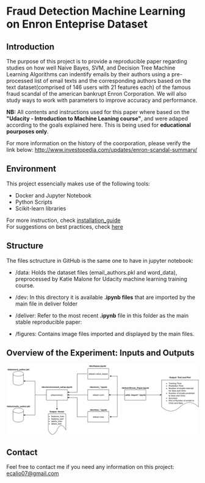 
# Fraud Detection Machine Learning on Enron Enteprise Dataset

## Introduction

The purpose of this project is to provide a reproducible paper regarding studies on how well Naive Bayes, SVM, and Decision Tree Machine Learning Algorithms can indentify emails by their authors using a pre-processed list of email texts and the corresponding authors based on the text dataset(comprised of 146 users with 21 features each) of the famous fraud scandal of the american bankrupt Enron Corporation. We will also study ways to work with parameters to improve accuracy and performance.

**NB:** All contents and instructions used for this paper where based on the **"Udacity - Introduction to Machine Leaning course"**, and were adaped according to the goals explained here. This is being used for **educational pourposes only**.

For more information on the history of the coorporation, please verify the link below: 
http://www.investopedia.com/updates/enron-scandal-summary/

## Environment
This project essencially makes use of the following tools:
* Docker and Jupyter Notebook
* Python Scripts
* Scikit-learn libraries

For more instruction, check [installation_guide](environment/README.md)<br>
For suggestions on best practices, check [here](environment/BEST_PRACTICES.md)

## Structure

The files sctructure in GitHub is the same one to have in jupyter notebook:

* /data: Holds the dataset files (email_authors.pkl and  word_data), preprocessed by Katie Malone for Udacity machine learning training course.

* /dev: In this directory it is available **.ipynb files** that are imported by the main file in deliver folder

* /deliver: Refer to the most recent **.ipynb** file in this folder as the main stable reproducible paper:<br>

* /figures: Contains image files imported and displayed by the main files.

## Overview of the Experiment: Inputs and Outputs

<img src="/figures/workflow.png" />

## Contact

Feel free to contact me if you need any information on this project: ecalio07@gmail.com





